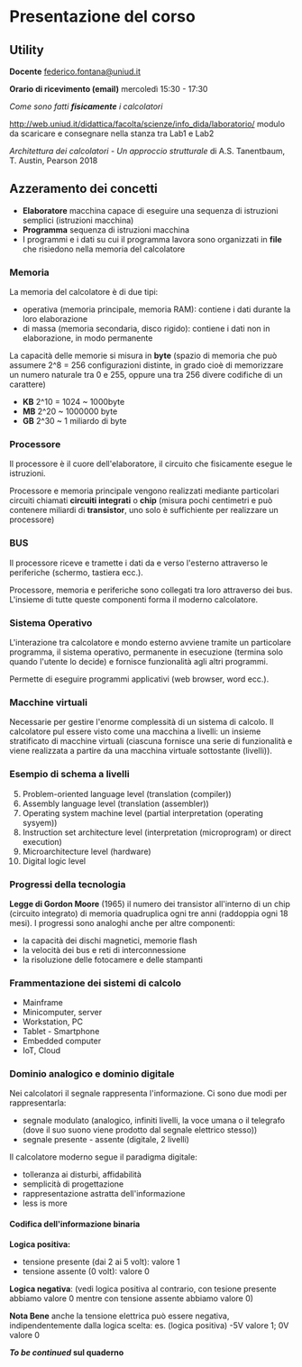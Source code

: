 # Presentazione del corso

## Utility

**Docente** federico.fontana@uniud.it

**Orario di ricevimento (email)** mercoledì 15:30 - 17:30

_Come sono fatti **fisicamente** i calcolatori_

http://web.uniud.it/didattica/facolta/scienze/info_dida/laboratorio/ modulo da scaricare e consegnare nella stanza tra Lab1 e Lab2

_Architettura dei calcolatori - Un approccio strutturale_ di A.S. Tanentbaum, T. Austin, Pearson 2018

## Azzeramento dei concetti

* **Elaboratore** macchina capace di eseguire una sequenza di istruzioni semplici (istruzioni macchina)
* **Programma** sequenza di istruzioni macchina
* I programmi e i dati su cui il programma lavora sono organizzati in __file__ che risiedono nella memoria del calcolatore

### Memoria

La memoria del calcolatore è di due tipi:

* operativa (memoria principale, memoria RAM): contiene i dati durante la loro elaborazione
* di massa (memoria secondaria, disco rigido): contiene i dati non in elaborazione, in modo permanente

La capacità delle memorie si misura in **byte** (spazio di memoria che può assumere 2^8 = 256 configurazioni distinte, in grado cioè di memorizzare un numero naturale tra 0 e 255, oppure una tra 256 divere codifiche di un carattere)

* **KB** 2^10 = 1024 ~ 1000byte
* **MB** 2^20 ~ 1000000 byte
* **GB** 2^30 ~ 1 miliardo di byte 

### Processore

Il processore è il cuore dell'elaboratore, il circuito che fisicamente esegue le istruzioni.

Processore e memoria principale vengono realizzati mediante particolari circuiti chiamati **circuiti integrati** o **chip** (misura pochi centimetri e può contenere miliardi di __transistor__, uno solo è suffichiente per realizzare un processore)

### BUS

Il processore riceve e tramette i dati da e verso l'esterno attraverso le periferiche (schermo, tastiera ecc.).

Processore, memoria e periferiche sono collegati tra loro attraverso dei bus. L'insieme di tutte queste componenti forma il moderno calcolatore.

### Sistema Operativo

L'interazione tra calcolatore e mondo esterno avviene tramite un particolare programma, il sistema operativo, permanente in esecuzione (termina solo quando l'utente lo decide) e fornisce funzionalità agli altri programmi.

Permette di eseguire programmi applicativi (web browser, word ecc.).

### Macchine virtuali

Necessarie per gestire l'enorme complessità di un sistema di calcolo. Il calcolatore pul essere visto come una macchina a livelli: un insieme stratificato di macchine virtuali (ciascuna fornisce una serie di funzionalità e viene realizzata a partire da una macchina virtuale sottostante (livelli)).

### Esempio di schema a livelli

5. Problem-oriented language level (translation (compiler))
4. Assembly language level (translation (assembler))
3. Operating system machine level (partial interpretation (operating sysyem))
2. Instruction set architecture level (interpretation (microprogram) or direct execution)
1. Microarchitecture level (hardware)
0. Digital logic level

### Progressi della tecnologia

**Legge di Gordon Moore** (1965) il numero dei transistor all'interno di un chip (circuito integrato) di memoria quadruplica ogni tre anni (raddoppia ogni 18 mesi). I progressi sono analoghi anche per altre componenti:

* la capacità dei dischi magnetici, memorie flash
* la velocità dei bus e reti di interconnessione
* la risoluzione delle fotocamere e delle stampanti

### Frammentazione dei sistemi di calcolo

* Mainframe
* Minicomputer, server
* Workstation, PC
* Tablet - Smartphone
* Embedded computer
* IoT, Cloud

### Dominio analogico e dominio digitale

Nei calcolatori il segnale rappresenta l'informazione. Ci sono due modi per rappresentarla: 

* segnale modulato (analogico, infiniti livelli, la voce umana o il telegrafo (dove il suo suono viene prodotto dal segnale elettrico stesso))
* segnale presente - assente (digitale, 2 livelli)

Il calcolatore moderno segue il paradigma digitale:
* tolleranza ai disturbi, affidabilità
* semplicità di progettazione
* rappresentazione astratta dell'informazione
* less is more

#### Codifica dell'informazione binaria

**Logica positiva:**
* tensione presente (dai 2 ai 5 volt): valore 1
* tensione assente (0 volt): valore 0

**Logica negativa**:
(vedi logica positiva al contrario, con tesione presente abbiamo valore 0 mentre con tensione assente abbiamo valore 0)

**Nota Bene** anche la tensione elettrica può essere negativa, indipendentemente dalla logica scelta: es. (logica positiva) -5V valore 1; 0V valore 0

**_To be continued_ sul quaderno**  